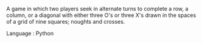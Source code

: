 A game in which two players seek in alternate turns to complete a row, a column, 
or a diagonal with either three O's or three X's drawn in the spaces of a grid of nine squares; noughts and crosses.

Language : Python
